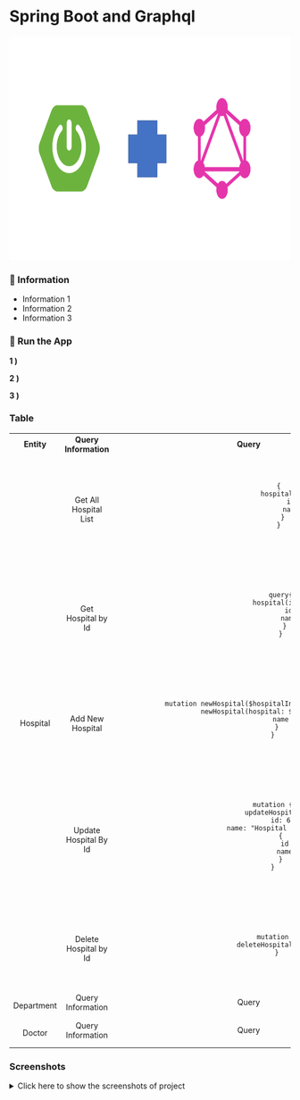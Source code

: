 # Spring Boot and Graphql

<img src="screenshots/springbootgraphql.PNG" alt="Main Information" width="800" height="400">

### 📖 Information

<ul style="list-style-type:disc">
  <li>Information 1 </li>
  <li>Information 2</li>
  <li>Information 3</li>
</ul>

### 🔨 Run the App

<b>1 )</b> 

<b>2 )</b> 

<b>3 )</b> 

### Table

<table style="border: 0px;">
  <tr>
     <td align="center" colspan="1"> <b>Entity</b> </td>
     <td align="center"> <b>Query Information</b> </td>
     <td align="center"> <b>Query</b> </td>
     <td align="center"> <b>Query Variables</b> </td>
  </tr>
  <tr>
     <td align="center" rowspan="6"> Hospital </td>
  </tr>
  <tr>
      <td align="center">Get All Hospital List</td>
      <td align="center">
           <code>
               <pre>
               {
                 hospitals {
                     id
                     name
                 }
               }
               </pre>
           </code>
      </td>
      <td align="center"> No Query Variable </td>
  </tr>
  <tr>
      <td align="center">Get Hospital by Id</td>
      <td align="center">
        <code>
            <pre>
                query{
                  hospital(id:3) {
                    id
                    name
                  }
                }
            </pre>
        </code>
      </td>
      <td align="center"> No Query Variable </td>
  </tr>
  <tr>
      <td align="center">Add New Hospital</td>
      <td align="center">
        <code>
            <pre>
            mutation newHospital($hospitalInput: HospitalInput!) {
              newHospital(hospital: $hospitalInput){
                name
              }
            }
            </pre>
        </code>      
      </td>
      <td align="center">
        <code>
            <pre>
            {
              "hospitalInput": {
                "name": "Hospital 6"
              }
            }
            </pre>
        </code>     
      </td>
  </tr>
  <tr>
      <td align="center">Update Hospital By Id</td>
      <td align="center">
        <code>
            <pre>
            mutation {
              updateHospital (
                id: 6
                name: "Hospital 6 Updated")
                {
                  id
                  name
                }
            }
            </pre>
        </code>
      </td>
      <td align="center"> No Query Variable </td>
  </tr>
  <tr>
        <td align="center">Delete Hospital by Id</td>
        <td align="center">
          <code>
              <pre>
              mutation {
                deleteHospital (id: 6)
              }
              </pre>
          </code>
        </td>
        <td align="center"> No Query Variable </td>
  </tr>
  <tr>
     <td align="center" rowspan="4"> Department </td>
  </tr>
  <tr>
     <td align="center"> Query Information </td>
     <td align="center"> Query </td>
     <td align="center"> Query Variables </td>
  </tr>
  <tr>
     <td align="center"></td>
     <td align="center"></td>
     <td align="center"></td>
  </tr>
  <tr>
     <td align="center"></td>
     <td align="center"></td>
     <td align="center"></td>
  </tr>
  <tr>
     <td align="center" rowspan="4"> Doctor </td>
  </tr>
  <tr>
     <td align="center"> Query Information </td>
     <td align="center"> Query </td>
     <td align="center"> Query Variables </td>
  </tr>
  <tr>
     <td align="center"></td>
     <td align="center"></td>
     <td align="center"></td>
  </tr>
  <tr>
     <td align="center"></td>
     <td align="center"></td>
     <td align="center"></td>
  </tr>
</table>

### Screenshots

<details>
<summary>Click here to show the screenshots of project</summary>
    <p> Figure 1 </p>
    <img src ="screenshots/1.PNG">
    <p> Figure 2 </p>
    <img src ="screenshots/2.PNG">
    <p> Figure 3 </p>
    <img src ="screenshots/3.PNG">
    <p> Figure 4 </p>
    <img src ="screenshots/4.PNG">
    <p> Figure 5 </p>
    <img src ="screenshots/5.PNG">
    <p> Figure 6 </p>
    <img src ="screenshots/6.PNG">
    <p> Figure 7 </p>
    <img src ="screenshots/7.PNG">
    <p> Figure 8 </p>
    <img src ="screenshots/8.PNG">
    <p> Figure 9 </p>
    <img src ="screenshots/9.PNG">
    <p> Figure 10 </p>
    <img src ="screenshots/10.PNG">
    <p> Figure 11 </p>
    <img src ="screenshots/11.PNG">
    <p> Figure 12 </p>
    <img src ="screenshots/12.PNG">
    <p> Figure 13 </p>
    <img src ="screenshots/13.PNG">
    <p> Figure 14 </p>
    <img src ="screenshots/14.PNG">
    <p> Figure 15 </p>
    <img src ="screenshots/15.PNG">
    <p> Figure 16 </p>
    <img src ="screenshots/16.PNG">
    <p> Figure 17 </p>
    <img src ="screenshots/17.PNG">
    <p> Figure 18 </p>
    <img src ="screenshots/18.PNG">
    <p> Figure 19 </p>
    <img src ="screenshots/19.PNG">
    <p> Figure 20 </p>
    <img src ="screenshots/20.PNG">
    <p> Figure 21 </p>
    <img src ="screenshots/21.PNG">
    <p> Figure 22 </p>
    <img src ="screenshots/22.PNG">
    <p> Figure 23 </p>
    <img src ="screenshots/23.PNG">
    <p> Figure 24 </p>
    <img src ="screenshots/24.PNG">
    <p> Figure 25 </p>
    <img src ="screenshots/25.PNG">
    <p> Figure 26 </p>
    <img src ="screenshots/26.PNG">
    <p> Figure 27 </p>
    <img src ="screenshots/27.PNG">
    <p> Figure 28 </p>
    <img src ="screenshots/28.PNG">
    <p> Figure 29 </p>
    <img src ="screenshots/29.PNG">
    <p> Figure 30 </p>
    <img src ="screenshots/30.PNG">
    <p> Figure 31 </p>
    <img src ="screenshots/31.PNG">
    <p> Figure 32 </p>
    <img src ="screenshots/32.PNG">
    <p> Figure 33 </p>
    <img src ="screenshots/33.PNG">
    <p> Figure 34 </p>
    <img src ="screenshots/34.PNG">
    <p> Figure 35 </p>
    <img src ="screenshots/35.PNG">        
</details>